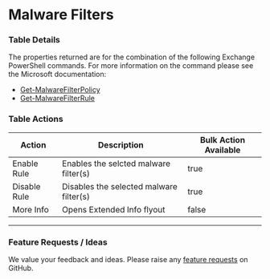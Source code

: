 # Malware Filters

### **Table Details**

The properties returned are for the combination of the following Exchange PowerShell commands. For more information on the command please see the Microsoft documentation:

* [Get-MalwareFilterPolicy](https://learn.microsoft.com/en-us/powershell/module/exchange/get-malwarefilterpolicy?view=exchange-ps)
* [Get-MalwareFilterRule](https://learn.microsoft.com/en-us/powershell/module/exchange/get-malwarefilterrule?view=exchange-ps)

### Table Actions

<table><thead><tr><th>Action</th><th>Description</th><th data-type="checkbox">Bulk Action Available</th></tr></thead><tbody><tr><td>Enable Rule</td><td>Enables the selcted malware filter(s)</td><td>true</td></tr><tr><td>Disable Rule</td><td>Disables the selected malware filter(s)</td><td>true</td></tr><tr><td>More Info</td><td>Opens Extended Info flyout</td><td>false</td></tr></tbody></table>

***

### Feature Requests / Ideas

We value your feedback and ideas. Please raise any [feature requests](https://github.com/KelvinTegelaar/CIPP/issues/new?assignees=\&labels=enhancement%2Cno-priority\&projects=\&template=feature.yml\&title=%5BFeature+Request%5D%3A+) on GitHub.
